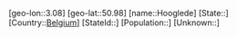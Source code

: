 ﻿---
location: [50.98,3.08]
type: City
tags:
- geo/City


SpocWebEntityId: 31021
isDeleted: false
confidential: public

---
[geo-lon::3.08]
[geo-lat::50.98]
[name::Hooglede]
[State::]
[Country::[Belgium](geo/Continent/Europe/Belgium.md)]
[StateId::]
[Population::]
[Unknown::]

